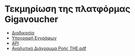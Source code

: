 # Τεκμηρίωση της πλατφόρμας Gigavoucher

- [Διαδικασία](https://github.com/enomix-gr/gigavoucher-docs/wiki/process)
- [Υπογραφή Εγγράφων](https://github.com/enomix-gr/gigavoucher-docs/wiki/sign)
- [API](https://github.com/enomix-gr/gigavoucher-docs/wiki/api)
- [Αναλυτικό Διάγραμμα Ροής ΤΗΕ.pdf](https://github.com/enomix-gr/gigavoucher-docs/blob/main/%CE%91%CE%BD%CE%B1%CE%BB%CF%85%CF%84%CE%B9%CE%BA%CF%8C%20%CE%94%CE%B9%CE%AC%CE%B3%CF%81%CE%B1%CE%BC%CE%BC%CE%B1%20%CE%A1%CE%BF%CE%AE%CF%82%20%CE%A4%CE%97%CE%95.pdf)
